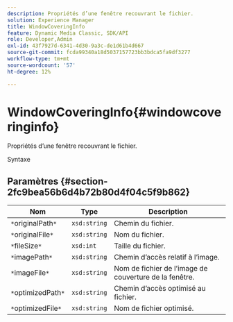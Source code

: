 ```yaml
---
description: Propriétés d’une fenêtre recouvrant le fichier.
solution: Experience Manager
title: WindowCoveringInfo
feature: Dynamic Media Classic, SDK/API
role: Developer,Admin
exl-id: 43f7927d-6341-4d30-9a3c-de1d61b4d667
source-git-commit: fcda99340a18d5037157723bb3bdca5fa9df3277
workflow-type: tm+mt
source-wordcount: '57'
ht-degree: 12%

---
```


# WindowCoveringInfo{#windowcoveringinfo}

Propriétés d’une fenêtre recouvrant le fichier.

Syntaxe

## Paramètres {#section-2fc9bea56b6d4b72b80d4f04c5f9b862}

| Nom | Type | Description |
|---|---|---|
| `*`originalPath`*` | `xsd:string` | Chemin du fichier. |
| `*`originalFile`*` | `xsd:string` | Nom du fichier. |
| `*`fileSize`*` | `xsd:int` | Taille du fichier. |
| `*`imagePath`*` | `xsd:string` | Chemin d’accès relatif à l’image. |
| `*`imageFile`*` | `xsd:string` | Nom de fichier de l’image de couverture de la fenêtre. |
| `*`optimizedPath`*` | `xsd:string` | Chemin d’accès optimisé au fichier. |
| `*`optimizedFile`*` | `xsd:string` | Nom de fichier optimisé. |
